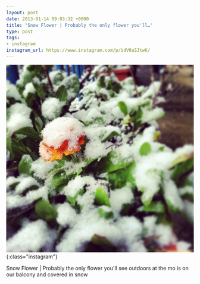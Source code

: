```yaml
---
layout: post
date: 2013-01-14 09:03:32 +0000
title: "Snow Flower | Probably the only flower you'll…"
type: post
tags:
- instagram
instagram_url: https://www.instagram.com/p/UdV0aSJtwK/
---
```


![Instagram - UdV0aSJtwK](/assets/UdV0aSJtwK.jpg){:class="instagram"}

Snow Flower | Probably the only flower you'll see outdoors at the mo is on our balcony and covered in snow
